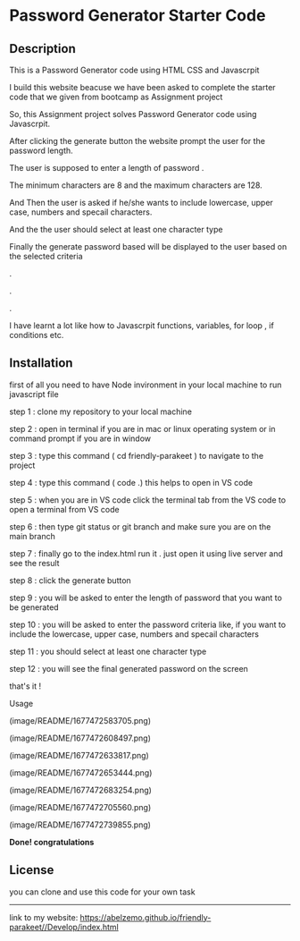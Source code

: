 # Password Generator Starter Code

## Description

This is a Password Generator code using HTML CSS and Javascrpit

I build this website beacuse we have been asked to complete the starter code that we given from bootcamp as Assignment project

So, this Assignment project solves Password Generator code using Javascrpit.

After clicking the generate button the website prompt the user for the password length.

The user is supposed to enter a length of password .

The minimum characters are 8 and the maximum characters are 128.

And Then the user is asked if he/she wants to include lowercase, upper case, numbers and specail characters.

And the  the user should select at least one character type

Finally  the generate password based will be displayed to the user based on the selected criteria

.

.

.

I have learnt a lot like how to Javascrpit functions, variables, for loop , if conditions etc.

## Installation

first of all you need to have Node invironment in your local machine to run javascript file

step 1 : clone my repository to your local machine

step 2 :  open in terminal if you are in mac or linux operating system or in command prompt if you are in window

step 3 : type this command  ( cd friendly-parakeet ) to navigate to the project

step 4 : type this command ( code .) this helps to open in VS code

step 5 : when you are in VS code click the terminal tab from the VS code to open a terminal from VS code

step 6 : then type git status or git branch and make sure you are on the main branch

step 7 : finally go to the index.html run it . just open it using live server and see the result

step 8 : click the generate button

step 9 : you will be asked to enter the length of password that you want to be generated

step 10 : you will be asked to enter the password criteria like, if you want to include the lowercase, upper case, numbers and specail characters

step 11 : you should select at least one character type

step 12 : you will see the final generated password on the screen

that's it ! 

Usage

(image/README/1677472583705.png)


(image/README/1677472608497.png)


(image/README/1677472633817.png)

(image/README/1677472653444.png)


(image/README/1677472683254.png)


(image/README/1677472705560.png)


(image/README/1677472739855.png)


**Done!  congratulations**

## License

you can clone and use this code for your own task

---

link to my website:
https://abelzemo.github.io/friendly-parakeet//Develop/index.html
